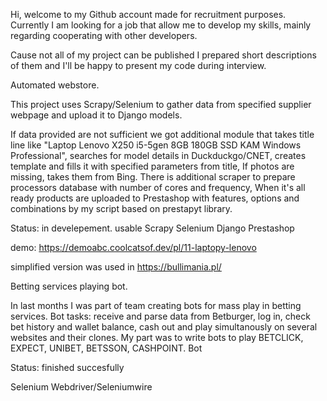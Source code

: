 Hi, welcome to my Github account made for recruitment purposes. 
Currently I am looking for a job that allow me to develop my skills, mainly regarding cooperating with other developers.

Cause not all of my project can be published I prepared short descriptions of them and I'll be happy to present
my code during interview.


Automated webstore.

This project uses Scrapy/Selenium to gather data from specified supplier webpage and upload it to Django models.

If data provided are not sufficient we got additional module that takes title line like 
"Laptop Lenovo X250 i5-5gen 8GB 180GB SSD KAM Windows Professional", searches for model details in Duckduckgo/CNET,
creates template and fills it with specified parameters from title, If photos are missing, takes them from Bing.
There is additional scraper to prepare processors database with number of cores and frequency,
When it's all ready products are uploaded to Prestashop with features, options and combinations by my script based on prestapyt library. 

Status: in develepement. usable
Scrapy
Selenium
Django
Prestashop

demo: https://demoabc.coolcatsof.dev/pl/11-laptopy-lenovo

simplified version was used in https://bullimania.pl/



Betting services playing bot.

In last months I was part of team creating bots for mass play in betting services. 
Bot tasks:
receive and parse data from Betburger, log in, check bet history and wallet balance, cash out 
and play simultanously on several websites and their clones. 
My part was to write bots to play BETCLICK, EXPECT, UNIBET, BETSSON, CASHPOINT.
Bot 

Status: finished succesfully

Selenium Webdriver/Seleniumwire
